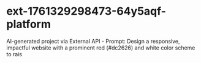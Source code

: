 # ext-1761329298473-64y5aqf-platform
AI-generated project via External API - Prompt: Design a responsive, impactful website with a prominent red (#dc2626) and white color scheme to rais
